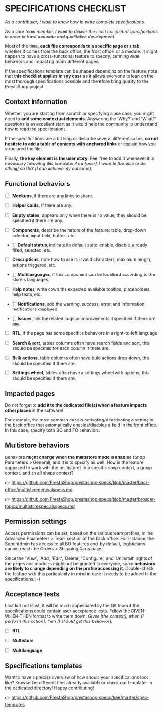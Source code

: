 # **SPECIFICATIONS CHECKLIST**


_As a contributor, I want to know how to write complete specifications._

_As a core team member, I want to deliver the most completed specifications in order to have accurate and qualitative development._

Most of the time, **each file corresponds to a specific page or a tab**, whether it comes from the back office, the front office, or a module. It might happen to have a cross-functional feature to specify, defining wide behaviors and impacting many different pages.

If the specifications template can be shaped depending on the feature, note that **this checklist applies in any case** as it allows everyone to lean on the most thorough specifications possible and therefore bring quality to the PrestaShop project.


## Context information

Whether you are starting from scratch or specifying a use case, you might need to **add some contextual elements**. Answering the 'Why?' and 'What?' questions is an excellent start as it would help the community to understand how to read the specifications.

If the specifications are a bit long or describe several different cases, **do not hesitate to add a table of contents with anchored links** or explain how you structured the file.

Finally, **the key element is the user story**. Feel free to add it whenever it is necessary following this template: _As a [user], I want to [be able to do sthing] so that [I can achieve my outcome]._


## Functional behaviors

- [ ] **Mockups**, if there are any links to share.

- [ ] **Helper cards**, if there are any.

- [ ] **Empty states**, appears only when there is no value, they should be specified if there are any.

- [ ] **Components**, describe the nature of the feature: table, drop-down selector, input field, button, etc.

- [ ] **Default status**, indicate its default state: enable, disable, already filled, selected, etc.

- [ ] **Descriptions**, note how to use it: invalid characters, maximum length, actions triggered, etc.

- [ ] **Multilanguages**, if this component can be localized according to the store's languages.

- [ ] **Help notes**, write down the expected available tooltips, placeholders, help texts, etc.

- [ ] **Notifications**, add the warning, success, error, and information notifications displayed.

- [ ] **Issues**, link the related bugs or improvements it specified if there are any.
- [ ] **RTL**, if the page has some specifics behaviors in a right-to-left language

- [ ] **Search & sort**, tables columns often have search fields and sort, this should be specified for each column if there are.

- [ ] **Bulk actions**, table columns often have bulk-actions drop-down, this should be specified if there are.

- [ ] **Settings wheel**, tables often have a settings wheel with options, this should be specified if there are.

## Impacted pages

Do not forget to **add it to the dedicated file(s) when a feature impacts other places** in the software!

For example, the most common case is activating/deactivating a setting in the back office that automatically enables/disables a field in the front office. In this case, specify both BO and FO behaviors.


## Multistore behaviors

Behaviors **might change when the multistore mode is enabled** (Shop Parameters > General), and it is to specify as well. How is the feature supposed to work with the multistore? In a specific shop context, a group context, and an all shops context?

:point_right: https://github.com/PrestaShop/prestashop-specs/blob/master/back-office/multistoregeneralspecs.md

:point_right: https://github.com/PrestaShop/prestashop-specs/blob/master/broader-topics/multistorespecialsspecs.md


## Permission settings

Access permissions can be set, based on the various team profiles, in the Advanced Parameters > Team section of the back office. For instance, the SuperAdmin has access to all BO features and, by default, logisticians cannot reach the Orders > Shopping Carts page.

Since the 'View', 'Add', 'Edit', 'Delete', 'Configure', and 'Uninstall' rights of the pages and modules might not be granted to everyone, some **behaviors are likely to change depending on the profile accessing it**. Double-check the feature with this particularity in mind in case it needs to be added to the specifications. ;-)


## Acceptance tests

Last but not least, it will be much appreciated by the QA team if the specifications could contain user acceptance tests. Follow the GIVEN-WHEN-THEN format to write them down: _Given [the context], when [I perform this action], then [I should get this behavior]._

- [ ] **RTL**
- [ ] **Multistore**
- [ ] **Multilanguage**


## Specifications templates

Want to have a precise overview of how should your specifications look like? Browse the different files already available or check our templates in the dedicated directory! Happy contributing!

:point_right: https://github.com/PrestaShop/prestashop-specs/tree/master/spec-templates
